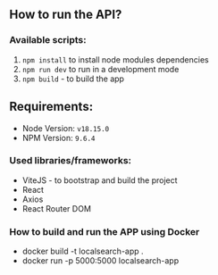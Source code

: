 ## How to run the API?

### Available scripts:

1. `npm install` to install node modules dependencies
2. `npm run dev` to run in a development mode
3. `npm build` - to build the app

## Requirements:

- Node Version: `v18.15.0`
- NPM Version: `9.6.4`

### Used libraries/frameworks:

- ViteJS - to bootstrap and build the project
- React
- Axios
- React Router DOM

### How to build and run the APP using Docker

- docker build -t localsearch-app .
- docker run -p 5000:5000 localsearch-app
